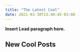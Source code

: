 ```yaml
---
title: "The Latest Cool"
date: 2021-03-30T23:40:45-03:00
---
```


**Insert Lead paragraph here.**

## New Cool Posts


